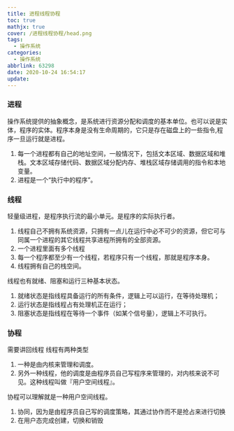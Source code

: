 ```yaml
---
title: 进程线程协程
toc: true
mathjx: true
cover: /进程线程协程/head.png
tags:
  - 操作系统
categories:
  - 操作系统
abbrlink: 63298
date: 2020-10-24 16:54:17
update:
---
```


### 进程
操作系统提供的抽象概念，是系统进行资源分配和调度的基本单位。也可以说是实体，程序的实体。程序本身是没有生命周期的，它只是存在磁盘上的一些指令,程序一旦运行就是进程。
1. 每一个进程都有自己的地址空间，一般情况下，包括文本区域、数据区域和堆栈。文本区域存储代码、数据区域分配内存、堆栈区域存储调用的指令和本地变量。
2. 进程是一个“执行中的程序”。

### 线程
轻量级进程，是程序执行流的最小单元。是程序的实际执行者。
1. 线程自己不拥有系统资源，只拥有一点儿在运行中必不可少的资源，但它可与同属一个进程的其它线程共享进程所拥有的全部资源。
2. 一个进程里面有多个线程
3. 每一个程序都至少有一个线程，若程序只有一个线程，那就是程序本身。
4. 线程拥有自己的栈空间。

线程也有就绪、阻塞和运行三种基本状态。
1. 就绪状态是指线程具备运行的所有条件，逻辑上可以运行，在等待处理机；
2. 运行状态是指线程占有处理机正在运行；
3. 阻塞状态是指线程在等待一个事件（如某个信号量），逻辑上不可执行。

### 协程
需要讲回线程
线程有两种类型
1. 一种是由内核来管理和调度。
2. 另外一种线程，他的调度是由程序员自己写程序来管理的，对内核来说不可见。这种线程叫做『用户空间线程』。

协程可以理解就是一种用户空间线程。
1. 协同，因为是由程序员自己写的调度策略，其通过协作而不是抢占来进行切换
2. 在用户态完成创建，切换和销毁
